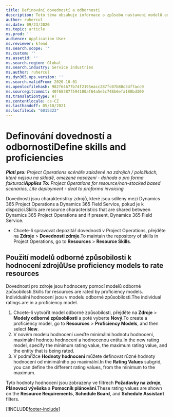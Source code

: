 ```yaml
---
title: Definování dovedností a odbornosti
description: Toto téma obsahuje informace o způsobu nastavení modelů odborné způsobilosti pro ocenění zdrojů.
author: ruhercul
ms.date: 09/23/2020
ms.topic: article
ms.prod: ''
audience: Application User
ms.reviewer: kfend
ms.search.scope: ''
ms.custom: ''
ms.assetid: ''
ms.search.region: Global
ms.search.industry: Service industries
ms.author: ruhercul
ms.dyn365.ops.version: ''
ms.search.validFrom: 2020-10-01
ms.openlocfilehash: 982f64677b74f2195eacc287fc07b80c34f7acc0
ms.sourcegitcommit: 40f68387f594180af64a5e5c748b6efa188bd300
ms.translationtype: HT
ms.contentlocale: cs-CZ
ms.lasthandoff: 05/10/2021
ms.locfileid: "6015323"
---
```

# <a name="define-skills-and-proficiencies"></a><span data-ttu-id="23950-103">Definování dovedností a odbornosti</span><span class="sxs-lookup"><span data-stu-id="23950-103">Define skills and proficiencies</span></span>

<span data-ttu-id="23950-104">_**Platí pro:** Project Operations scénáře založené na zdrojích / položkách, které nejsou na skladě, omezené nasazení - dohoda o pro forma fakturaci_</span><span class="sxs-lookup"><span data-stu-id="23950-104">_**Applies To:** Project Operations for resource/non-stocked based scenarios, Lite deployment - deal to proforma invoicing_</span></span>

<span data-ttu-id="23950-105">Dovednosti jsou charakteristiky zdrojů, které jsou sdíleny mezi Dynamics 365 Project Operations a Dynamics 365 Field Service, pokud je k dispozici.</span><span class="sxs-lookup"><span data-stu-id="23950-105">Skills are resource characteristics that are shared between Dynamics 365 Project Operations and if present, Dynamics 365 Field Service.</span></span> 

- <span data-ttu-id="23950-106">Chcete-li spravovat depozitář dovedností v Project Operations, přejděte na **Zdroje** \> **Dovednosti zdroje**.</span><span class="sxs-lookup"><span data-stu-id="23950-106">To maintain the repository of skills in Project Operations, go to **Resources** \> **Resource Skills**.</span></span> 

## <a name="use-proficiency-models-to-rate-resources"></a><span data-ttu-id="23950-107">Použití modelů odborné způsobilosti k hodnocení zdrojů</span><span class="sxs-lookup"><span data-stu-id="23950-107">Use proficiency models to rate resources</span></span>

<span data-ttu-id="23950-108">Dovednosti pro zdroje jsou hodnoceny pomocí modelů odborné způsobilosti.</span><span class="sxs-lookup"><span data-stu-id="23950-108">Skills for resources are rated by proficiency models.</span></span> <span data-ttu-id="23950-109">Individuální hodnocení jsou v modelu odborné způsobilosti.</span><span class="sxs-lookup"><span data-stu-id="23950-109">The individual ratings are in a proficiency model.</span></span> 

1. <span data-ttu-id="23950-110">Chcete-li vytvořit model odborné způsobilosti, přejděte na **Zdroje** \> **Modely odborné způsobilosti** a poté vyberte **Nový**.</span><span class="sxs-lookup"><span data-stu-id="23950-110">To create a proficiency model, go to **Resources** \> **Proficiency Models**, and then select **New**.</span></span>
2. <span data-ttu-id="23950-111">V novém modelu hodnocení uveďte minimální hodnotu hodnocení, maximální hodnotu hodnocení a hodnocenou entitu.</span><span class="sxs-lookup"><span data-stu-id="23950-111">In the new rating model, specify the minimum rating value, the maximum rating value, and the entity that is being rated.</span></span>
3. <span data-ttu-id="23950-112">V podmřížce **Hodnoty hodnocení** můžete definovat různé hodnoty hodnocení od minimálního po maximální.</span><span class="sxs-lookup"><span data-stu-id="23950-112">In the **Rating Values** subgrid, you can define the different rating values, from the minimum to the maximum.</span></span>


<span data-ttu-id="23950-113">Tyto hodnoty hodnocení jsou zobrazeny ve filtrech **Požadavky na zdroje**, **Plánovací vývěska** a **Pomocník plánování**.</span><span class="sxs-lookup"><span data-stu-id="23950-113">These rating values are shown on the **Resource Requirements**, **Schedule Board**, and **Schedule Assistant** filters.</span></span>


[!INCLUDE[footer-include](../includes/footer-banner.md)]
